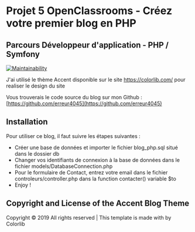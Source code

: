 # Projet 5 OpenClassrooms - Créez votre premier blog en PHP 
## Parcours Développeur d'application - PHP / Symfony

[![Maintainability](https://api.codeclimate.com/v1/badges/61aa16266a4b72f4ad57/maintainability)](https://codeclimate.com/github/erreur4045/blogphp/maintainability)

J'ai utilisé le thème Accent disponible sur le site https://colorlib.com/ pour realiser le design du site

Vous trouverais le code source du blog sur mon Github : [https://github.com/erreur4045](https://github.com/erreur4045)

## Installation

Pour utiliser ce blog, il faut suivre les étapes suivantes :
* Créer une base de données et importer le fichier blog_php.sql situé dans le dossier db
* Changer vos identifiants de connexion à la base de données dans le fichier models/DatabaseConnection.php
* Pour le formulaire de Contact, entrez votre email dans le fichier controleurs/controller.php dans la function contacter() variable $to
* Enjoy !

## Copyright and License of the Accent Blog Theme

Copyright © 2019 All rights reserved | This template is made with by Colorlib 